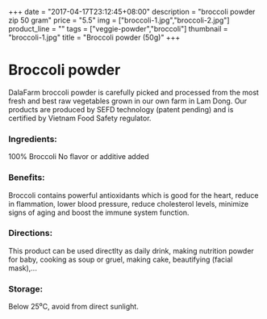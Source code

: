 +++
date = "2017-04-17T23:12:45+08:00"
description = "broccoli powder zip 50 gram"
price = "5.5"
img = ["broccoli-1.jpg","broccoli-2.jpg"]
product_line = ""
tags = ["veggie-powder","broccoli"]
thumbnail = "broccoli-1.jpg"
title = "Broccoli powder (50g)"
+++

# Broccoli powder

DalaFarm broccoli powder is carefully picked and processed from the most fresh and best raw vegetables 
grown in our own farm in Lam Dong. Our products are produced by SEFD technology (patent pending) and 
is certified by Vietnam Food Safety regulator.


### Ingredients: 
100% Broccoli
No flavor or additive added

### Benefits: 
Broccoli contains powerful antioxidants 
which is good for the heart, reduce in
flammation, lower blood pressure, 
reduce cholesterol levels, minimize 
signs of aging and boost the immune 
system function. 

### Directions:  
This product can be used directlty as 
daily drink, making nutrition powder 
for baby, cooking as soup or gruel, 
making cake, beautifying (facial mask),...

### Storage: 
Below 25⁰C, avoid from direct sunlight.

